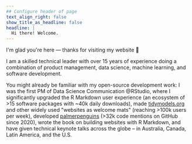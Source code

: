 ```yaml
---
## Configure header of page
text_align_right: false
show_title_as_headline: false
headline: |
  Hi there! Welcome.
---
```


<!-- this is a subheadline -->
I'm glad you're here — thanks for visiting my website :heart_hands:

I am a skilled technical leader with over 15 years of experience doing a combination of product management, data science, machine learning, and software development. 

You might already be familiar with my open-source development work: I was the first PM of Data Science Communication @RStudio, where I significantly upgraded the R Markdown user experience (an ecosystem of >15 software packages with ~40k daily downloads), made [tidymodels.org](https://tidymodels.org) and other widely used "websites as welcome mats" (reaching >100k users per week), developed [palmerpenguins](https://allisonhorst.github.io/palmerpenguins/) (>32k code mentions on GitHub since 2020), wrote the book on building websites with R Markdown, and have given technical keynote talks across the globe – in Australia, Canada, Latin America, and the U.S.

